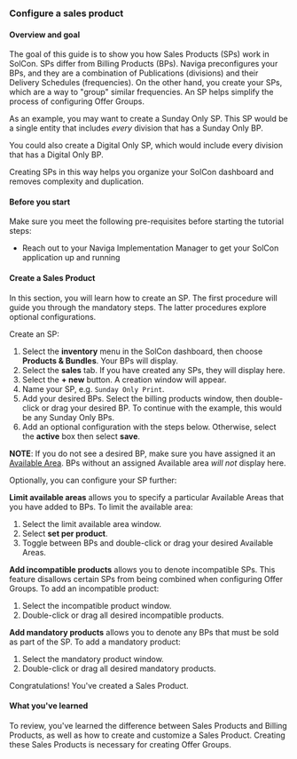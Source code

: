 ### Configure a sales product

#### Overview and goal

The goal of this guide is to show you how Sales Products (SPs) work in SolCon. SPs differ from Billing Products (BPs).  Naviga preconfigures your BPs, and they are a combination of Publications (divisions) and their Delivery Schedules (frequencies). On the other hand, you create your SPs, which are a way to "group" similar frequencies. An SP helps simplify the process of configuring Offer Groups.

As an example, you may want to create a Sunday Only SP. This SP would be a single entity that includes _every_ division that has a Sunday Only BP.

You could also create a Digital Only SP, which would include every division that has a Digital Only BP. 

Creating SPs in this way helps you organize your SolCon dashboard and removes complexity and duplication.

#### Before you start

Make sure you meet the following pre-requisites before starting the tutorial steps:

* Reach out to your Naviga Implementation Manager to get your SolCon application up and running

#### Create a Sales Product

In this section, you will learn how to create an SP. The first procedure will guide you through the mandatory steps. The latter procedures explore optional configurations. 

Create an SP:

1. Select the **inventory**  menu in the SolCon dashboard, then choose **Products & Bundles**. Your BPs will display.
2. Select the **sales** tab. If you have created any SPs, they will display here.
3. Select the **+ new** button. A creation window will appear.
4. Name your SP, e.g. `Sunday Only Print`.
5. Add your desired BPs. Select the billing products window, then double-click or drag your desired BP. To continue with the example, this would be any Sunday Only BPs.
6. Add an optional configuration with the steps below. Otherwise, select the **active** box then select **save**.

**NOTE**: If you do not see a desired BP, make sure you have assigned it an [Available Area](example.com). BPs without an assigned Available area _will not_ display here.

Optionally, you can configure your SP further:

**Limit available areas** allows you to specify a particular Available Areas that you have added to BPs. To limit the available area:

1. Select the limit available area window.
2. Select **set per product**.
3. Toggle between BPs and double-click or drag your desired Available Areas.

**Add incompatible products** allows you to denote incompatible SPs. This feature disallows certain SPs from being combined when configuring Offer Groups. To add an incompatible product:

1. Select the incompatible product window.
2. Double-click or drag all desired incompatible products.

**Add mandatory products** allows you to denote any BPs that must be sold as part of the SP. To add a mandatory product:

1. Select the mandatory product window.
2. Double-click or drag all desired mandatory products.

Congratulations! You've created a Sales Product.

#### What you've learned

To review, you've learned the difference between Sales Products and Billing Products, as well as how to create and customize a Sales Product. Creating these Sales Products is necessary for creating Offer Groups.
